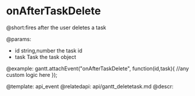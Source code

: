 onAfterTaskDelete
=============
@short:fires after the user deletes a task 
	

@params:
- id		string,number			the task id
- task		Task					the task object 

@example:
gantt.attachEvent("onAfterTaskDelete", function(id,task){
    //any custom logic here
});

@template:	api_event
@relatedapi:
	api/gantt_deletetask.md
@descr:
